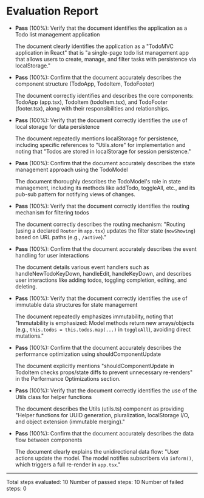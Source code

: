 # Evaluation Report

- **Pass** (100%): Verify that the document identifies the application as a Todo list management application
  
  The document clearly identifies the application as a "TodoMVC application in React" that is "a single-page todo list management app that allows users to create, manage, and filter tasks with persistence via localStorage."

- **Pass** (100%): Confirm that the document accurately describes the component structure (TodoApp, TodoItem, TodoFooter)
  
  The document correctly identifies and describes the core components: TodoApp (app.tsx), TodoItem (todoItem.tsx), and TodoFooter (footer.tsx), along with their responsibilities and relationships.

- **Pass** (100%): Verify that the document correctly identifies the use of local storage for data persistence
  
  The document repeatedly mentions localStorage for persistence, including specific references to "Utils.store" for implementation and noting that "Todos are stored in localStorage for session persistence."

- **Pass** (100%): Confirm that the document accurately describes the state management approach using the TodoModel
  
  The document thoroughly describes the TodoModel's role in state management, including its methods like addTodo, toggleAll, etc., and its pub-sub pattern for notifying views of changes.

- **Pass** (100%): Verify that the document correctly identifies the routing mechanism for filtering todos
  
  The document correctly describes the routing mechanism: "Routing (using a declared `Router` in `app.tsx`) updates the filter state (`nowShowing`) based on URL paths (e.g., `/active`)."

- **Pass** (100%): Confirm that the document accurately describes the event handling for user interactions
  
  The document details various event handlers such as handleNewTodoKeyDown, handleEdit, handleKeyDown, and describes user interactions like adding todos, toggling completion, editing, and deleting.

- **Pass** (100%): Verify that the document correctly identifies the use of immutable data structures for state management
  
  The document repeatedly emphasizes immutability, noting that "Immutability is emphasized: Model methods return new arrays/objects (e.g., `this.todos = this.todos.map(...)` in `toggleAll`), avoiding direct mutations."

- **Pass** (100%): Confirm that the document accurately describes the performance optimization using shouldComponentUpdate
  
  The document explicitly mentions "shouldComponentUpdate in TodoItem checks props/state diffs to prevent unnecessary re-renders" in the Performance Optimizations section.

- **Pass** (100%): Verify that the document correctly identifies the use of the Utils class for helper functions
  
  The document describes the Utils (utils.ts) component as providing "Helper functions for UUID generation, pluralization, localStorage I/O, and object extension (immutable merging)."

- **Pass** (100%): Confirm that the document accurately describes the data flow between components
  
  The document clearly explains the unidirectional data flow: "User actions update the model. The model notifies subscribers via `inform()`, which triggers a full re-render in `app.tsx`."

---

Total steps evaluated: 10
Number of passed steps: 10
Number of failed steps: 0